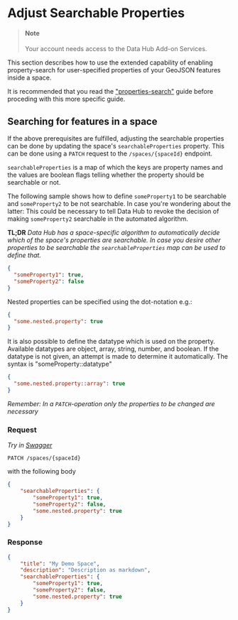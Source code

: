 # Adjust Searchable Properties

> #### Note
>
>Your account needs access to the Data Hub Add-on Services.

This section describes how to use the extended capability of enabling property-search for
user-specified properties of your GeoJSON features inside a space.

It is recommended that you read the ["properties-search"](propertiessearch.md) guide before proceding
with this more specific guide.

## Searching for features in a space

If the above prerequisites are fulfilled, adjusting the searchable properties can be done by
updating the space's `searchableProperties` property. This can be done using a `PATCH` request to
the `/spaces/{spaceId}` endpoint.

`searchableProperties` is a map of which the keys are property names and the values are boolean
flags telling whether the property should be searchable or not.

The following sample shows how to define `someProperty1` to be searchable and `someProperty2` to
be not searchable. In case you're wondering about the latter: This could be necessary to tell Data Hub
to revoke the decision of making `someProperty2` searchable in the automated algorithm.

**TL;DR**
*Data Hub has a space-specific algorithm to automatically decide which of the space's properties
are searchable. In case you desire other properties to be searchable the `searchableProperties` map
can be used to define that.*

```JSON
{
  "someProperty1": true,
  "someProperty2": false
}
```

Nested properties can be specified using the dot-notation e.g.:

```JSON
{
  "some.nested.property": true
}
```

It is also possible to define the datatype which is used on the property. Available datatypes
are object, array, string, number, and boolean. If the datatype is not given, an attempt is made 
to determine it automatically. The syntax is "someProperty::datatype"

```JSON
{
  "some.nested.property::array": true
}
```

*Remember: In a `PATCH`-operation only the properties to be changed are necessary*

### Request

*Try in [Swagger](https://xyz.api.here.com/hub/static/swagger/#/Edit%20Spaces/patchSpace)*

```HTTP
PATCH /spaces/{spaceId}
```

with the following body

```JSON
{
    "searchableProperties": {
        "someProperty1": true,
        "someProperty2": false,
        "some.nested.property": true
    }
}
```

### Response

```JSON
{
    "title": "My Demo Space",
    "description": "Description as markdown",
    "searchableProperties": {
        "someProperty1": true,
        "someProperty2": false,
        "some.nested.property": true
    }
}
```
